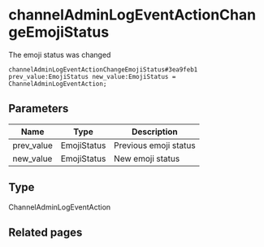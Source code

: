 # channelAdminLogEventActionChangeEmojiStatus
The emoji status was changed

```
channelAdminLogEventActionChangeEmojiStatus#3ea9feb1 prev_value:EmojiStatus new_value:EmojiStatus = ChannelAdminLogEventAction;
```

## Parameters
| Name | Type | Description |
| ---- | :----: | ----------- |
| prev_value | EmojiStatus | Previous emoji status |
| new_value | EmojiStatus | New emoji status |


## Type
ChannelAdminLogEventAction

## Related pages
